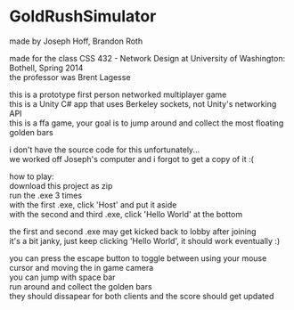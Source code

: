 # GoldRushSimulator
made by Joseph Hoff, Brandon Roth <br />

made for the class CSS 432 - Network Design at University of Washington: Bothell, Spring 2014 <br />
the professor was Brent Lagesse <br />

this is a prototype first person networked multiplayer game <br />
this is a Unity C# app that uses Berkeley sockets, not Unity's networking API <br />
this is a ffa game, your goal is to jump around and collect the most floating golden bars <br />

i don't have the source code for this unfortunately... <br />
we worked off Joseph's computer and i forgot to get a copy of it :( <br />

how to play: <br />
download this project as zip <br />
run the .exe 3 times <br />
with the first .exe, click 'Host' and put it aside <br />
with the second and third .exe, click 'Hello World' at the bottom <br />

the first and second .exe may get kicked back to lobby after joining <br />
it's a bit janky, just keep clicking 'Hello World', it should work eventually :) <br />

you can press the escape button to toggle between using your mouse cursor and moving the in game camera <br />
you can jump with space bar <br />
run around and collect the golden bars <br />
they should dissapear for both clients and the score should get updated
